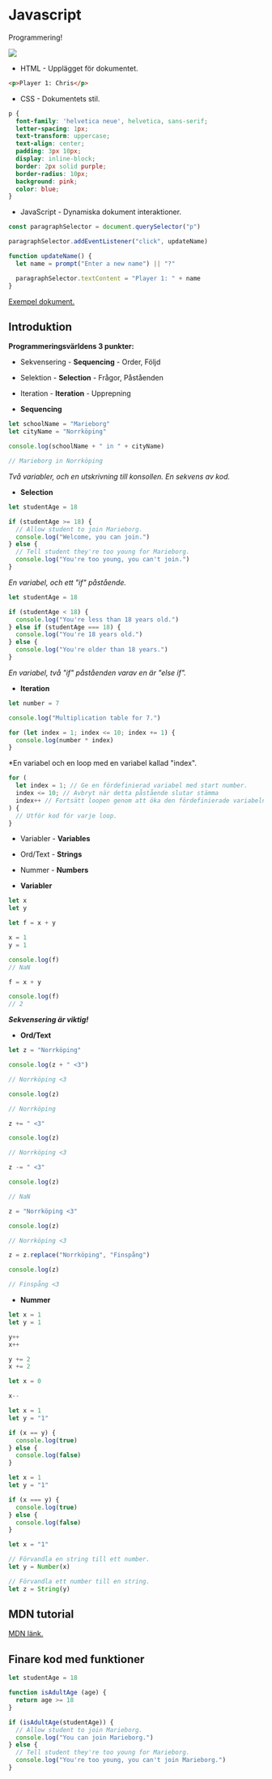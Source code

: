 # Javascript
Programmering!

<img src="https://media.prod.mdn.mozit.cloud/attachments/2016/07/12/13502/a1177377210a8bd83a8e99da934d959c/cake.png">

* HTML - Upplägget för dokumentet.

```html
<p>Player 1: Chris</p>
```

* CSS - Dokumentets stil.

```css
p {
  font-family: 'helvetica neue', helvetica, sans-serif;
  letter-spacing: 1px;
  text-transform: uppercase;
  text-align: center;
  padding: 3px 10px;
  display: inline-block;
  border: 2px solid purple;
  border-radius: 10px;
  background: pink;
  color: blue;
}
```

* JavaScript - Dynamiska dokument interaktioner.

```js
const paragraphSelector = document.querySelector("p")

paragraphSelector.addEventListener("click", updateName)

function updateName() {
  let name = prompt("Enter a new name") || "?"

  paragraphSelector.textContent = "Player 1: " + name
}
```

[Exempel dokument.](src/example.html)

## Introduktion

**Programmeringsvärldens 3 punkter:**

* Sekvensering - **Sequencing** - Order, Följd
* Selektion - **Selection** - Frågor, Påståenden
* Iteration - **Iteration** - Upprepning

* **Sequencing**

```js
let schoolName = "Marieborg"
let cityName = "Norrköping"

console.log(schoolName + " in " + cityName)

// Marieborg in Norrköping
```

*Två variabler, och en utskrivning till konsollen. En sekvens av kod.*

* **Selection**

```js
let studentAge = 18

if (studentAge >= 18) {
  // Allow student to join Marieborg.
  console.log("Welcome, you can join.")
} else {
  // Tell student they're too young for Marieborg.
  console.log("You're too young, you can't join.")
}
```

*En variabel, och ett "if" påstående.*

```js
let studentAge = 18

if (studentAge < 18) {
  console.log("You're less than 18 years old.")
} else if (studentAge === 18) {
  console.log("You're 18 years old.")
} else {
  console.log("You're older than 18 years.")
}
```

*En variabel, två "if" påståenden varav en är "else if".*


* **Iteration**

```js
let number = 7

console.log("Multiplication table for 7.")

for (let index = 1; index <= 10; index += 1) {
  console.log(number * index)
}
```

*En variabel och en loop med en variabel kallad "index".

```js
for (
  let index = 1; // Ge en fördefinierad variabel med start number.
  index <= 10; // Avbryt när detta påstående slutar stämma
  index++ // Fortsätt loopen genom att öka den fördefinierade variabeln.
) {
  // Utför kod för varje loop.
}
```

* Variabler - **Variables**
* Ord/Text - **Strings**
* Nummer - **Numbers**

* **Variabler**

```js
let x
let y

let f = x + y

x = 1
y = 1

console.log(f)
// NaN

f = x + y

console.log(f)
// 2
```

***Sekvensering är viktig!***

* **Ord/Text**

```js
let z = "Norrköping"

console.log(z + " <3")

// Norrköping <3

console.log(z)

// Norrköping

z += " <3"

console.log(z)

// Norrköping <3

z -= " <3"

console.log(z)

// NaN

z = "Norrköping <3"

console.log(z)

// Norrköping <3

z = z.replace("Norrköping", "Finspång")

console.log(z)

// Finspång <3
```

* **Nummer**

```js
let x = 1
let y = 1

y++
x++

y += 2
x += 2
```

```js
let x = 0

x--
```

```js
let x = 1
let y = "1"

if (x == y) {
  console.log(true)
} else {
  console.log(false)
}
```

```js
let x = 1
let y = "1"

if (x === y) {
  console.log(true)
} else {
  console.log(false)
}
```

```js
let x = "1"

// Förvandla en string till ett number.
let y = Number(x)

// Förvandla ett number till en string.
let z = String(y)
```

## MDN tutorial

[MDN länk.](https://developer.mozilla.org/en-US/docs/Learn/JavaScript/First_steps/A_first_splash)

## Finare kod med funktioner

```js
let studentAge = 18

function isAdultAge (age) {
  return age >= 18
}

if (isAdultAge(studentAge)) {
  // Allow student to join Marieborg.
  console.log("You can join Marieborg.")
} else {
  // Tell student they're too young for Marieborg.
  console.log("You're too young, you can't join Marieborg.")
}
```
